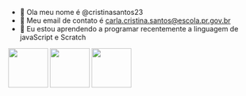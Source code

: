 - 👋 Ola meu nome é @cristinasantos23
- 👀 Meu email de contato é carla.cristina.santos@escola.pr.gov.br
- 🌱 Eu estou aprendendo a programar recentemente a linguagem de javaScript e Scratch 
<img src="https://img.shields.io/badge/JavaScript-323330?style=for-the-badge&logo=javascript&logoColor=F7DF1E" width=80 heigth="40"/>
<img src="https://img.shields.io/badge/GitHub-100000?style=for-the-badge&logo=github&logoColor=white" width=80 heigth="40"/>
<img src="https://img.shields.io/badge/Instagram-E4405F?style=for-the-badge&logo=instagram&logoColor=white" width=80 heigth="40"/>


